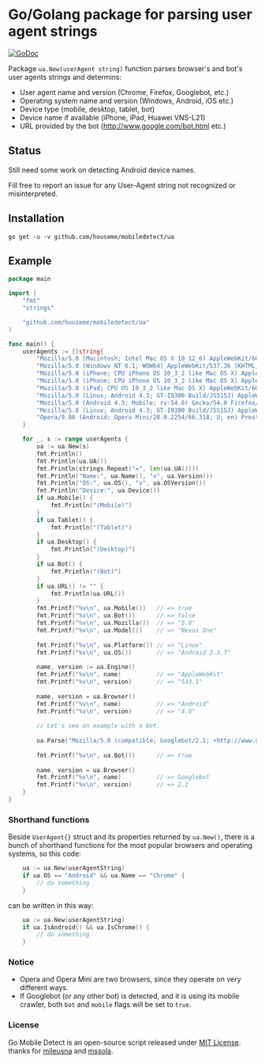 # Go/Golang package for parsing user agent strings
[![GoDoc](https://pkg.go.dev/badge/github.com/houseme/mobiledetect.svg)](https://pkg.go.dev/github.com/houseme/mobiledetect)

Package `ua.New(userAgent string)` function parses browser's and bot's user agents strings and determins:
+ User agent name and version (Chrome, Firefox, Googlebot, etc.)
+ Operating system name and version  (Windows, Android, iOS etc.)
+ Device type (mobile, desktop, tablet, bot)
+ Device name if available (iPhone, iPad, Huawei VNS-L21)
+ URL provided by the bot (http://www.google.com/bot.html etc.)

## Status

Still need some work on detecting Android device names.

Fill free to report an issue for any User-Agent string not recognized or misinterpreted.

## Installation <a id="installation"></a>
```shell
go get -u -v github.com/houseme/mobiledetect/ua
```

## Example<a id="example"></a>

```go
package main

import (
    "fmt"
    "strings"

    "github.com/houseme/mobiledetect/ua"
)

func main() {
    userAgents := []string{
        "Mozilla/5.0 (Macintosh; Intel Mac OS X 10_12_6) AppleWebKit/603.3.8 (KHTML, like Gecko) Version/10.1.2 Safari/603.3.8",
        "Mozilla/5.0 (Windows NT 6.1; WOW64) AppleWebKit/537.36 (KHTML, like Gecko) Chrome/59.0.3071.115 Safari/537.36",
        "Mozilla/5.0 (iPhone; CPU iPhone OS 10_3_2 like Mac OS X) AppleWebKit/603.2.4 (KHTML, like Gecko) Version/10.0 Mobile/14F89 Safari/602.1",	
        "Mozilla/5.0 (iPhone; CPU iPhone OS 10_3_2 like Mac OS X) AppleWebKit/603.2.4 (KHTML, like Gecko) FxiOS/8.1.1b4948 Mobile/14F89 Safari/603.2.4",
        "Mozilla/5.0 (iPad; CPU OS 10_3_2 like Mac OS X) AppleWebKit/603.2.4 (KHTML, like Gecko) Version/10.0 Mobile/14F89 Safari/602.1",
        "Mozilla/5.0 (Linux; Android 4.3; GT-I9300 Build/JSS15J) AppleWebKit/537.36 (KHTML, like Gecko) Chrome/59.0.3071.125 Mobile Safari/537.36",
        "Mozilla/5.0 (Android 4.3; Mobile; rv:54.0) Gecko/54.0 Firefox/54.0",
        "Mozilla/5.0 (Linux; Android 4.3; GT-I9300 Build/JSS15J) AppleWebKit/537.36 (KHTML, like Gecko) Chrome/55.0.2883.91 Mobile Safari/537.36 OPR/42.9.2246.119956",
        "Opera/9.80 (Android; Opera Mini/28.0.2254/66.318; U; en) Presto/2.12.423 Version/12.16",
    }

    for _, s := range userAgents {
        ua := ua.New(s)
        fmt.Println()
        fmt.Println(ua.UA())
        fmt.Println(strings.Repeat("=", len(ua.UA())))
        fmt.Println("Name:", ua.Name(), "v", ua.Version())
        fmt.Println("OS:", ua.OS(), "v", ua.OSVersion())
        fmt.Println("Device:", ua.Device())
        if ua.Mobile() {
            fmt.Println("(Mobile)")
        }
        if ua.Tablet() {
            fmt.Println("(Tablet)")
        }
        if ua.Desktop() {
            fmt.Println("(Desktop)")
        }
        if ua.Bot() {
            fmt.Println("(Bot)")
        }
        if ua.URL() != "" {
            fmt.Println(ua.URL())
        }
        fmt.Printf("%v\n", ua.Mobile())   // => true
        fmt.Printf("%v\n", ua.Bot())      // => false
        fmt.Printf("%v\n", ua.Mozilla())  // => "5.0"
        fmt.Printf("%v\n", ua.Model())    // => "Nexus One"
    
        fmt.Printf("%v\n", ua.Platform()) // => "Linux"
        fmt.Printf("%v\n", ua.OS())       // => "Android 2.3.7"
    
        name, version := ua.Engine()
        fmt.Printf("%v\n", name)          // => "AppleWebKit"
        fmt.Printf("%v\n", version)       // => "533.1"
    
        name, version = ua.Browser()
        fmt.Printf("%v\n", name)          // => "Android"
        fmt.Printf("%v\n", version)       // => "4.0"
    
        // Let's see an example with a bot.
    
        ua.Parse("Mozilla/5.0 (compatible; Googlebot/2.1; +http://www.google.com/bot.html)")
    
        fmt.Printf("%v\n", ua.Bot())      // => true
    
        name, version = ua.Browser()
        fmt.Printf("%v\n", name)          // => Googlebot
        fmt.Printf("%v\n", version)       // => 2.1
    }
}
```

### Shorthand functions

Beside `UserAgent{}` struct and its properties returned by `ua.New()`, there is a bunch of shorthand functions for the most popular browsers and operating systems, so this code:

```go
    ua := ua.New(userAgentString)
    if ua.OS == "Android" && ua.Name == "Chrome" {
        // do something
    }
```
can be written in this way:
```go
    ua := ua.New(userAgentString)
    if ua.IsAndroid() && ua.IsChrome() {
        // do something
    }
```

### Notice

+ Opera and Opera Mini are two browsers, since they operate on very different ways.
+ If Googlebot (or any other bot) is detected, and it is using its mobile crawler, both `bot` and `mobile` flags will be set to `true`.


### License

Go Mobile Detect is an open-source script released under [MIT License](http://www.opensource.org/licenses/mit-license.php). thanks for [mileusna](https://github.com/mileusna/useragent) and [mssola](https://github.com/mssola/user_agent).
